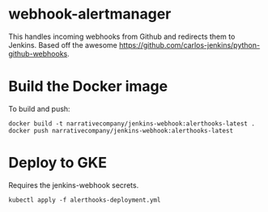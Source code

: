 # webhook-alertmanager

This handles incoming webhooks from Github and redirects them to Jenkins. Based off the awesome <https://github.com/carlos-jenkins/python-github-webhooks>.

# Build the Docker image

To build and push:

```
docker build -t narrativecompany/jenkins-webhook:alerthooks-latest .
docker push narrativecompany/jenkins-webhook:alerthooks-latest
```

# Deploy to GKE

Requires the jenkins-webhook secrets.

```
kubectl apply -f alerthooks-deployment.yml
```

